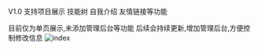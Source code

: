 V1.0
支持项目展示
技能树
自我介绍
友情链接等功能

目前仅为单页展示,未添加管理后台等功能
后续会持续更新,增加管理后台,方便控制修改信息
![index](https://github.com/user-attachments/assets/9134f9aa-b63b-4c95-bb12-a1f1f57f4b6f)
